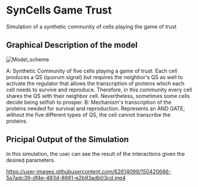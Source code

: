 # SynCells Game Trust
Simulation of a synthetic community of cells playing the game of trust


## Graphical Description of the model
![Model_scheme](https://user-images.githubusercontent.com/62614099/150428970-bf17a4b1-db3a-4108-8489-32478c4766ed.png)

A: Synthetic Community of five cells playing a game of trust. Each cell produces a QS (quorum signal) but requires the neighbor's QS as well to activate the regulator that allows the transcription of proteins which each cell needs to survive and reproduce. Therefore, in this community every cell shares the QS with their neighbor cell. Nevertheless, sometimes some cells decide being selfish to prosper. B: Mechanism's transcription of the proteins needed for survival and reproduction. Represents an AND GATE; without the five different types of QS, the cell cannot transcribe the proteins.


## Pricipal Output of the Simulation

In this simulation, the user can see the result of the interactions given the desired parameters.

https://user-images.githubusercontent.com/62614099/150420686-5a7adc39-df4e-483d-8661-e2b93adb03cd.mp4

